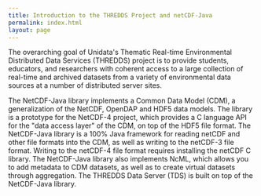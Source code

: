 ```yaml
---
title: Introduction to the THREDDS Project and netCDF-Java
permalink: index.html
layout: page
---
```


The overarching goal of Unidata's Thematic Real-time Environmental Distributed Data Services (THREDDS) project is to provide students, educators, and researchers with coherent access to a large collection of real-time and archived datasets from a variety of environmental data sources at a number of distributed server sites.

The NetCDF-Java library implements a Common Data Model (CDM), a generalization of the NetCDF, OpenDAP and HDF5 data models.
The library is a prototype for the NetCDF-4 project, which provides a C language API for the "data access layer" of the CDM, on top of the HDF5 file format.
The NetCDF-Java library is a 100% Java framework for reading netCDF and other file formats into the CDM, as well as writing to the netCDF-3 file format.
Writing to the netCDF-4 file format requires installing the netCDF C library.
The NetCDF-Java library also implements NcML, which allows you to add metadata to CDM datasets, as well as to create virtual datasets through aggregation.
The THREDDS Data Server (TDS) is built on top of the NetCDF-Java library.
